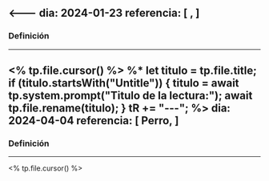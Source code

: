 <---
dia: 2024-01-23
referencia: [
	,
]
---
### Definición
---
<% tp.file.cursor() %>
%* 
	let titulo = tp.file.title;
	if (titulo.startsWith("Untitle")) {
		titulo = await tp.system.prompt("Titulo de la lectura:");
		await tp.file.rename(titulo);
	}
	tR += "---";
%>
dia: 2024-04-04
referencia: [
	Perro,
]
---
### Definición
---
<% tp.file.cursor() %>
